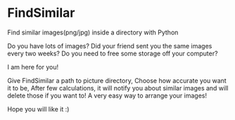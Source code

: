 # FindSimilar
Find similar images(png/jpg) inside a directory with Python

Do you have lots of images?
Did your friend sent you the same images every two weeks?
Do you need to free some storage off your computer?

I am here for you!

Give FindSimilar a path to picture directory, 
Choose how accurate you want it to be,
After few calculations, it will notify you about similar images and will delete those if you want to!
A very easy way to arrange your images!

Hope you will like it :)

